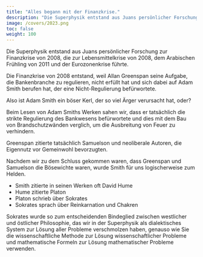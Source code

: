 ```yaml
---
title: "Alles begann mit der Finanzkrise."
description: "Die Superphysik entstand aus Juans persönlicher Forschung zur Finanzkrise von 2008, die zur Lebensmittelkrise von 2008"
image: /covers/2023.png
toc: false
weight: 100
---
```



Die Superphysik entstand aus Juans persönlicher Forschung zur Finanzkrise von 2008, die zur Lebensmittelkrise von 2008, dem Arabischen Frühling von 2011 und der Eurozonenkrise führte.

Die Finanzkrise von 2008 entstand, weil Allan Greenspan seine Aufgabe, die Bankenbranche zu regulieren, nicht erfüllt hat und sich dabei auf Adam Smith berufen hat, der eine Nicht-Regulierung befürwortete.

Also ist Adam Smith ein böser Kerl, der so viel Ärger verursacht hat, oder?

Beim Lesen von Adam Smiths Werken sahen wir, dass er tatsächlich die strikte Regulierung des Bankwesens befürwortete und dies mit dem Bau von Brandschutzwänden verglich, um die Ausbreitung von Feuer zu verhindern.

Greenspan zitierte tatsächlich Samuelson und neoliberale Autoren, die Eigennutz vor Gemeinwohl bevorzugten.

Nachdem wir zu dem Schluss gekommen waren, dass Greenspan und Samuelson die Bösewichte waren, wurde Smith für uns logischerweise zum Helden.

- Smith zitierte in seinen Werken oft David Hume
- Hume zitierte Platon
- Platon schrieb über Sokrates
- Sokrates sprach über Reinkarnation und Chakren

Sokrates wurde so zum entscheidenden Bindeglied zwischen westlicher und östlicher Philosophie, das wir in der Superphysik als dialektisches System zur Lösung aller Probleme verschmolzen haben, genauso wie Sie die wissenschaftliche Methode zur Lösung wissenschaftlicher Probleme und mathematische Formeln zur Lösung mathematischer Probleme verwenden.
